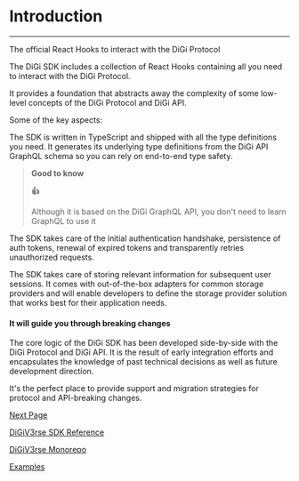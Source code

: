 # Introduction
---

The official React Hooks to interact with the DiGi Protocol

The DiGi SDK includes a collection of React Hooks containing all you need to interact with the DiGi Protocol.

It provides a foundation that abstracts away the complexity of some low-level concepts of the DiGi Protocol and DiGi API.

Some of the key aspects:

The SDK is written in TypeScript and shipped with all the type definitions you need. It generates its underlying type definitions from the DiGi API GraphQL schema so you can rely on end-to-end type safety.

> **Good to know**
> 
> **👍**
>
> Although it is based on the DiGi GraphQL API, you don't need to learn GraphQL to use it

The SDK takes care of the initial authentication handshake, persistence of auth tokens, renewal of expired tokens and transparently retries unauthorized requests.

The SDK takes care of storing relevant information for subsequent user sessions. It comes with out-of-the-box adapters for common storage providers and will enable developers to define the storage provider solution that works best for their application needs.

#### It will guide you through breaking changes

The core logic of the DiGi SDK has been developed side-by-side with the DiGi Protocol and DiGi API. It is the result of early integration efforts and encapsulates the knowledge of past technical decisions as well as future development direction.

It's the perfect place to provide support and migration strategies for protocol and API-breaking changes.

[Next Page](./sdk-gettin-start.md)

[DiGiV3rse SDK Reference](https://digiv3rse.github.io)

[DiGiV3rse Monorepo](https://digiv3rse.github.io)

[Examples](https://github.com/digiv3rse/sdk/examples)
